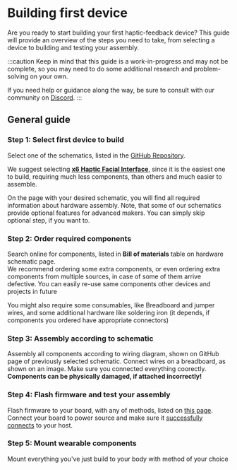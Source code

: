 # Building first device

Are you ready to start building your first haptic-feedback device? This guide will provide an overview of the steps you need to take, from selecting a device to building and testing your assembly.

:::caution
Keep in mind that this guide is a work-in-progress and may not be complete, so you may need to do some additional research and problem-solving on your own.

If you need help or guidance along the way, be sure to consult with our community on [Discord](https://discord.gg/YUtRKAqty2).
:::

## General guide

### Step 1: Select first device to build

Select one of the schematics, listed in the [GitHub Repository](https://github.com/openhaptics/openhaptics-hardware#schematics).

We suggest selecting [**x6 Haptic Facial Interface**](https://github.com/openhaptics/openhaptics-hardware/tree/main/Devices/Face%20Interface/ESP32%20+%20Integrated%20PWM), since it is the easiest one to build, requiring much less components, than others and much easier to assemble.

On the page with your desired schematic, you will find all required information about hardware assembly.
Note, that some of our schematics provide optional features for advanced makers. You can simply skip optional step, if you want to.

### Step 2: Order required components

Search online for components, listed in **Bill of materials** table on hardware schematic page.  
We recommend ordering some extra components, or even ordering extra components from multiple sources, in case of some of them arrive defective.
You can easily re-use same components other devices and projects in future

You might also require some consumables, like Breadboard and jumper wires, and some additional hardware like soldering iron (it depends, if components you ordered have appropriate connectors)

### Step 3: Assembly according to schematic

Assembly all components according to wiring diagram, shown on GitHub page of previously selected schematic. Connect wires on a breadboard, as shown on an image.
Make sure you connected everything coorectly. **Components can be physically damaged, if attached incorrectly!**

### Step 4: Flash firmware and test your assembly

Flash firmware to your board, with any of methods, listed on [this page](/docs/category/flashing-firmware). Connect your board to power source and make sure it [successfully connects](/docs/category/connecting-to-device) to your host.

### Step 5: Mount wearable components

Mount everything you've just build to your body with method of your choice
